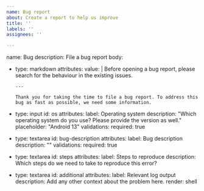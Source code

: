 ```yaml
---
name: Bug report
about: Create a report to help us improve
title: ''
labels: ''
assignees: ''

---
```


name: Bug
description: File a bug report
body:
  - type: markdown
    attributes:
      value: |
        Before opening a bug report, please search for the behaviour in the existing issues. 
        
        ---
        
        Thank you for taking the time to file a bug report. To address this bug as fast as possible, we need some information.
  - type: input
    id: os
    attributes:
      label: Operating system
      description: "Which operating system do you use? Please provide the version as well."
      placeholder: "Android 13"
    validations:
      required: true  
  - type: textarea
    id: bug-description
    attributes:
      label: Bug description
      description: ""
    validations:
      required: true
  - type: textarea
    id: steps
    attributes:
      label: Steps to reproduce
      description: Which steps do we need to take to reproduce this error?
  - type: textarea
    id: additional
    attributes:
      label: Relevant log output
      description: Add any other context about the problem here.
      render: shell
